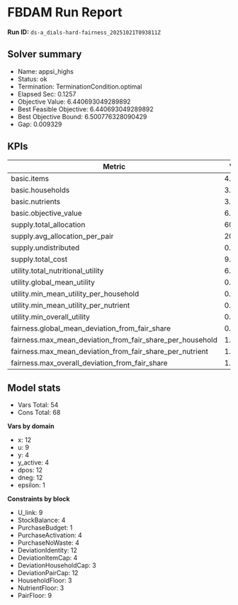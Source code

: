 # FBDAM Run Report

**Run ID:** `ds-a_dials-hard-fairness_20251021T093811Z`

## Solver summary
- Name: appsi_highs
- Status: ok
- Termination: TerminationCondition.optimal
- Elapsed Sec: 0.1257
- Objective Value: 6.440693049289892
- Best Feasible Objective: 6.440693049289892
- Best Objective Bound: 6.500776328090429
- Gap: 0.009329

## KPIs
| Metric | Value |
|---|---|
| basic.items | 4.0 |
| basic.households | 3.0 |
| basic.nutrients | 3.0 |
| basic.objective_value | 6.44069 |
| supply.total_allocation | 60.0 |
| supply.avg_allocation_per_pair | 20.0 |
| supply.undistributed | 0.0 |
| supply.total_cost | 9.1 |
| utility.total_nutritional_utility | 6.48272 |
| utility.global_mean_utility | 0.7203 |
| utility.min_mean_utility_per_household | 0.65663 |
| utility.min_mean_utility_per_nutrient | 0.3558 |
| utility.min_overall_utility | 0.3 |
| fairness.global_mean_deviation_from_fair_share | 0.72222 |
| fairness.max_mean_deviation_from_fair_share_per_household | 1.08333 |
| fairness.max_mean_deviation_from_fair_share_per_nutrient | 1.11111 |
| fairness.max_overall_deviation_from_fair_share | 1.66667 |

## Model stats
- Vars Total: 54
- Cons Total: 68

**Vars by domain**
- x: 12
- u: 9
- y: 4
- y_active: 4
- dpos: 12
- dneg: 12
- epsilon: 1

**Constraints by block**
- U_link: 9
- StockBalance: 4
- PurchaseBudget: 1
- PurchaseActivation: 4
- PurchaseNoWaste: 4
- DeviationIdentity: 12
- DeviationItemCap: 4
- DeviationHouseholdCap: 3
- DeviationPairCap: 12
- HouseholdFloor: 3
- NutrientFloor: 3
- PairFloor: 9
